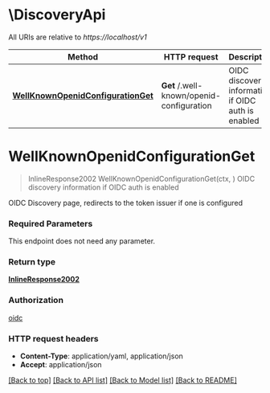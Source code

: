 # \DiscoveryApi

All URIs are relative to *https://localhost/v1*

Method | HTTP request | Description
------------- | ------------- | -------------
[**WellKnownOpenidConfigurationGet**](DiscoveryApi.md#WellKnownOpenidConfigurationGet) | **Get** /.well-known/openid-configuration | OIDC discovery information if OIDC auth is enabled


# **WellKnownOpenidConfigurationGet**
> InlineResponse2002 WellKnownOpenidConfigurationGet(ctx, )
OIDC discovery information if OIDC auth is enabled

OIDC Discovery page, redirects to the token issuer if one is configured

### Required Parameters
This endpoint does not need any parameter.

### Return type

[**InlineResponse2002**](inline_response_200_2.md)

### Authorization

[oidc](../README.md#oidc)

### HTTP request headers

 - **Content-Type**: application/yaml, application/json
 - **Accept**: application/json

[[Back to top]](#) [[Back to API list]](../README.md#documentation-for-api-endpoints) [[Back to Model list]](../README.md#documentation-for-models) [[Back to README]](../README.md)

